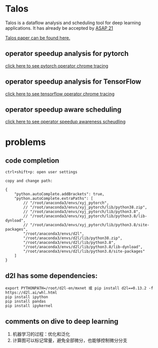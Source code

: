 # Talos

Talos is a dataflow analysis and scheduling tool for deep learning applications. It has already be accepted by [ASAP 21](https://2021.asapconference.org/programOfEvents.html)

[Talos paper can be found here.](talos.pdf)

## operator speedup analysis for pytorch

[click here to see pytorch operator chrome tracing](pytorch-analyzer)

## operator speedup analysis for TensorFlow

[click here to see tensorflow operator chrome tracing](tensorflow-analyzer)

## operator speedup aware scheduling

[click here to see operator speedup awareness scheudling](java-operator-scheduler)

# problems 

## code completion

```
ctrl+shift+p: open user settings

copy and change path:

{
    "python.autoComplete.addBrackets": true,
    "python.autoComplete.extraPaths": [
        // "/root/anaconda3/envs/xyj_pytorch",
        // "/root/anaconda3/envs/xyj_pytorch/lib/python38.zip",
        // "/root/anaconda3/envs/xyj_pytorch/lib/python3.8",
        // "/root/anaconda3/envs/xyj_pytorch/lib/python3.8/lib-dynload",
        // "/root/anaconda3/envs/xyj_pytorch/lib/python3.8/site-packages",
        "/root/anaconda3/envs/d2l",
        "/root/anaconda3/envs/d2l/lib/python38.zip",
        "/root/anaconda3/envs/d2l/lib/python3.8",
        "/root/anaconda3/envs/d2l/lib/python3.8/lib-dynload",
        "/root/anaconda3/envs/d2l/lib/python3.8/site-packages"
    ]
}
```

## d2l has some dependencies:

```
export PYTHONPATH=/root/d2l-en/mxnet 或 pip install d2l==0.13.2 -f https://d2l.ai/whl.html
pip install ipython
pip install pandas
pip install ipykernel
```

## comments on dive to deep learning 

1. 机器学习的过程：优化和泛化
2. 计算图可以标记常量，避免全部微分，也能够控制微分分支